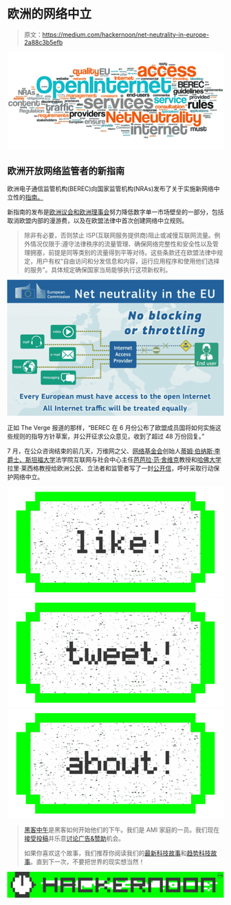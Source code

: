 # 欧洲的网络中立

> 原文：<https://medium.com/hackernoon/net-neutrality-in-europe-2a88c3b5efb>

![](img/63dab24428e9e6ada166b0e978c8665c.png)

## 欧洲开放网络监管者的新指南

欧洲电子通信监管机构(BEREC)向国家监管机构(NRAs)发布了关于实施新网络中立性的[指南。](http://berec.europa.eu/eng/document_register/subject_matter/berec/regulatory_best_practices/guidelines/6160-berec-guidelines-on-the-implementation-by-national-regulators-of-european-net-neutrality-rules)

新指南的发布是[欧洲议会和欧洲理事会](http://europa.eu/rapid/press-release_IP-15-5927_en.htm)努力降低数字单一市场壁垒的一部分，包括取消欧盟内部的漫游费，以及在欧盟法律中首次创建网络中立规则。

> 除非有必要，否则禁止 ISP(互联网服务提供商)阻止或减慢互联网流量。例外情况仅限于:遵守法律秩序的流量管理、确保网络完整性和安全性以及管理拥塞，前提是同等类别的流量得到平等对待。这些条款还在欧盟法律中规定，用户有权“自由访问和分发信息和内容，运行应用程序和使用他们选择的服务”。具体规定确保国家当局能够执行这项新权利。

[![](img/d07fb029476c05727adc202a73c7630e.png)](http://europa.eu/rapid/press-release_MEMO-15-5275_en.htm)

正如 The Verge 报道的那样，“BEREC 在 6 月份公布了欧盟成员国将如何实施这些规则的指导方针草案，并公开征求公众意见，收到了超过 48 万份回复。”

7 月，在公众咨询结束的前几天，万维网之父、[网络基金会](https://medium.com/u/aabc4af7ffad?source=post_page-----2a88c3b5efb--------------------------------)创始人[蒂姆·伯纳斯·李爵士、](https://medium.com/u/f4c52f5a54b0?source=post_page-----2a88c3b5efb--------------------------------)[斯坦福大学](https://medium.com/u/1022fa5dee6d?source=post_page-----2a88c3b5efb--------------------------------)法学院互联网与社会中心主任[芭芭拉·范·舍维克](https://medium.com/u/548c5492e42f?source=post_page-----2a88c3b5efb--------------------------------)教授和[哈佛大学](https://medium.com/u/cb35da43ade5?source=post_page-----2a88c3b5efb--------------------------------)拉里·莱西格教授给欧洲公民、立法者和监管者写了一封[公开信](http://webfoundation.org/2016/07/four-days-to-save-the-open-internet-in-europe-an-open-letter/)，呼吁采取行动保护网络中立。

[![](img/50ef4044ecd4e250b5d50f368b775d38.png)](http://bit.ly/HackernoonFB)[![](img/979d9a46439d5aebbdcdca574e21dc81.png)](https://goo.gl/k7XYbx)[![](img/2930ba6bd2c12218fdbbf7e02c8746ff.png)](https://goo.gl/4ofytp)

> [黑客中午](http://bit.ly/Hackernoon)是黑客如何开始他们的下午。我们是 AMI 家庭的一员。我们现在[接受投稿](http://bit.ly/hackernoonsubmission)并乐意[讨论广告&赞助](mailto:partners@amipublications.com)机会。
> 
> 如果你喜欢这个故事，我们推荐你阅读我们的[最新科技故事](http://bit.ly/hackernoonlatestt)和[趋势科技故事](https://hackernoon.com/trending)。直到下一次，不要把世界的现实想当然！

[![](img/be0ca55ba73a573dce11effb2ee80d56.png)](https://goo.gl/Ahtev1)